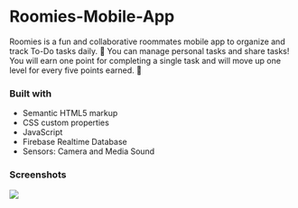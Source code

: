 # Roomies-Mobile-App
 Roomies is a fun and collaborative roommates mobile app to organize and track To-Do tasks daily. 🌟 You can manage personal tasks and share tasks! 
 You will earn one point for completing a single task and will move up one level for every five points earned. 🎉


### Built with
- Semantic HTML5 markup
- CSS custom properties
- JavaScript
- Firebase Realtime Database
- Sensors: Camera and Media Sound

### Screenshots
![](https://i.pinimg.com/originals/00/46/14/004614bc9416111d457f961cf3156409.gif)
